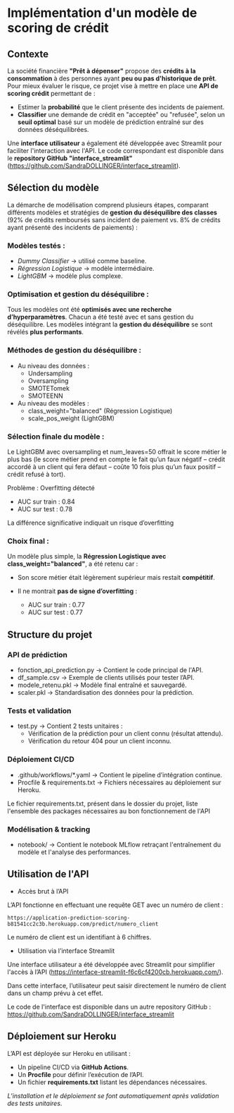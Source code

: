 # Implémentation d'un modèle de scoring de crédit
## Contexte
La société financière **"Prêt à dépenser"** propose des **crédits à la consommation** à des personnes ayant **peu ou pas d'historique de prêt**. Pour mieux évaluer le risque, ce projet vise à mettre en place une **API de scoring crédit** permettant de :

- Estimer la **probabilité** que le client présente des incidents de paiement.
- **Classifier** une demande de crédit en "acceptée" ou "refusée", selon un **seuil optimal** basé sur un modèle de prédiction entraîné sur des données déséquilibrées.

Une **interface utilisateur** a également été développée avec Streamlit pour faciliter l'interaction avec l'API. Le code correspondant est disponible dans le **repository GitHub "interface_streamlit"** (https://github.com/SandraDOLLINGER/interface_streamlit).

## Sélection du modèle
La démarche de modélisation comprend plusieurs étapes, comparant différents modèles et stratégies de **gestion du déséquilibre des classes** (92% de crédits remboursés sans incident de paiement vs. 8% de crédits ayant présenté des incidents de paiements) :

### Modèles testés :

- *Dummy Classifier* → utilisé comme baseline.
- *Régression Logistique* → modèle intermédiaire.
- *LightGBM* → modèle plus complexe.
### Optimisation et gestion du déséquilibre :

Tous les modèles ont été **optimisés avec une recherche d’hyperparamètres**.
Chacun a été testé avec et sans gestion du déséquilibre.
Les modèles intégrant la **gestion du déséquilibre** se sont révélés **plus performants**.
### Méthodes de gestion du déséquilibre :

- Au niveau des données :
    - Undersampling
    - Oversampling
    - SMOTETomek
    - SMOTEENN
- Au niveau des modèles :
    - class_weight="balanced" (Régression Logistique)
    - scale_pos_weight (LightGBM)
### Sélection finale du modèle :

Le LightGBM avec oversampling et num_leaves=50 offrait le score métier le plus bas (le score métier prend en compte le fait qu’un faux négatif – crédit accordé à un client qui fera défaut – coûte 10 fois plus qu’un faux positif – crédit refusé à tort).

Problème : Overfitting détecté
- AUC sur train : 0.84
- AUC sur test : 0.78

La différence significative indiquait un risque d’overfitting
### Choix final :
Un modèle plus simple, la **Régression Logistique avec class_weight="balanced"**, a été retenu car :
- Son score métier était légèrement supérieur mais restait **compétitif**.
- Il ne montrait **pas de signe d’overfitting** :

    - AUC sur train : 0.77
    - AUC sur test : 0.77
## Structure du projet
### API de prédiction

- fonction_api_prediction.py → Contient le code principal de l'API.
- df_sample.csv → Exemple de clients utilisés pour tester l’API.
- modele_retenu.pkl → Modèle final entraîné et sauvegardé.
- scaler.pkl → Standardisation des données pour la prédiction.
### Tests et validation

- test.py → Contient 2 tests unitaires :
    - Vérification de la prédiction pour un client connu (résultat attendu).
    - Vérification du retour 404 pour un client inconnu.
### Déploiement CI/CD

- .github/workflows/*.yaml → Contient le pipeline d’intégration continue.
- Procfile & requirements.txt → Fichiers nécessaires au déploiement sur Heroku.

Le fichier requirements.txt, présent dans le dossier du projet, liste l'ensemble des packages nécessaires au bon fonctionnement de l'API
### Modélisation & tracking

- notebook/ → Contient le notebook MLflow retraçant l'entraînement du modèle et l'analyse des performances.
## Utilisation de l'API
- Accès brut à l’API

L’API fonctionne en effectuant une requête GET avec un numéro de client :

    https://application-prediction-scoring-b81541cc2c3b.herokuapp.com/predict/numero_client

Le numéro de client est un identifiant à 6 chiffres.

- Utilisation via l’interface Streamlit

Une interface utilisateur a été développée avec Streamlit pour simplifier l'accès à l’API (https://interface-streamlit-f6c6cf4200cb.herokuapp.com/).

Dans cette interface, l’utilisateur peut saisir directement le numéro de client dans un champ prévu à cet effet.

Le code de l'interface est disponible dans un autre repository GitHub : https://github.com/SandraDOLLINGER/interface_streamlit

## Déploiement sur Heroku
L’API est déployée sur Heroku en utilisant :
- Un pipeline CI/CD via **GitHub Actions**.
- Un **Procfile** pour définir l’exécution de l’API.
- Un fichier **requirements.txt** listant les dépendances nécessaires.

*L’installation et le déploiement se font automatiquement après validation des tests unitaires*.